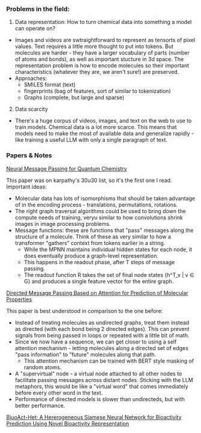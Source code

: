 ### Problems in the field:

1. Data representation: How to turn chemical data into something a model can operate on? 
  - Images and videos are swtraightforward to represent as tensorts of pixel values. Text requires a little more thought to put into tokens. But molecules are harder - they have a larger vocabulary of parts (number of atoms and bonds), as well as important stucture in 3d space. The representation problem is how to encode molecules so their important characteristics (whatever they are, we aren't sure!) are preserved.
  - Approaches: 
    - SMILES format (text)
    - fingerprints (bag of features, sort of similar to tokenization)
    - Graphs (complete, but large and sparse)

2. Data scarcity
- There's a huge corpus of videos, images, and text on the web to use to train models. Chemical data is a lot more scarce. This means that models need to make the most of available data and generalize rapidly - like training a useful LLM with only a single paragraph of text.

### Papers & Notes
[Neural Message Passing for Quantum Chemistry](https://arxiv.org/abs/1704.01212)

This paper was on karpathy's 30u30 list, so it's the first one I read.
Important ideas:

- Molecular data has lots of isomorphisms that should be taken advantage of in the encoding process - translations, permutations, rotations.
- The right graph traversal algorithms could be used to bring down the compute needs of training, veryu similar to how convolutions shrink images in image processing problems.
- Message functions: these are functions that "pass" messages along the structure of a molecule. Think of these as very similar to how a transformer "gathers" context from tokens earlier in a string.
  - While the MPNN maintains individual hidden states for each node, it does eventually produce a graph-level representation.
  - This happens in the readout phase, after T steps of message passing.
  - The readout function R takes the set of final node states {h^T_v | v ∈ G} and produces a single feature vector for the entire graph.

[Directed Message Passing Based on Attention for Prediction of Molecular Properties](https://arxiv.org/pdf/2305.14819)

This paper is best understood in comparison to the one before:

- Instead of treating molecules as undirected graphs, treat them instead as directed (with each bond being 2 directed edges). This can prevent signals from being passed in loops or repeated with a little bit of math. 
- Since we now have a sequence, we can get closer to using a self attention mechanism - letting molecules along a directed set of edges "pass information" to "future" molecules along that path. 
  - This attention mechanism can be trained with BERT style masking of random atoms. 
- A "supervirtual" node - a virtual node attached to all other nodes to facilitate passing messages across distant nodes. Sticking with the LLM metaphors, this would be like a "virtual word" that comes immediately before every other word in the text. 
- Performance of directed models is slower than undirecteds, but with better performance. 

[BiuoAct-Het: A Hererogeneous Siamese Neural Network for Bioactivity Prediction Using Novel Bioactivity Representation](https://paperswithcode.com/paper/bioact-het-a-heterogeneous-siamese-neural)